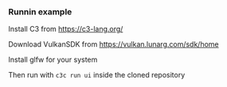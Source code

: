 ### Runnin example

Install C3 from https://c3-lang.org/

Download VulkanSDK from https://vulkan.lunarg.com/sdk/home

Install glfw for your system

Then run with `c3c run ui` inside the cloned repository
